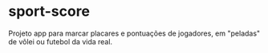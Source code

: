 # sport-score
Projeto app para marcar placares e pontuações de jogadores, em "peladas" de vôlei ou futebol da vida real.
